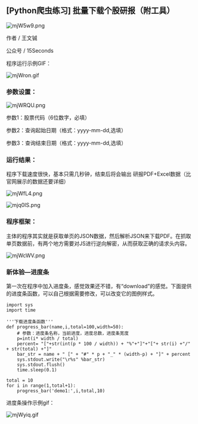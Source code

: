 ## [Python爬虫练习] 批量下载个股研报（附工具）

![mjW5w9.png](https://s2.ax1x.com/2019/08/30/mjW5w9.png)

作者 / 王文铖

公众号 / 15Seconds

程序运行示例GIF：

![mjWron.gif](https://s2.ax1x.com/2019/08/30/mjWron.gif)

### 参数设置：

![mjWRQU.png](https://s2.ax1x.com/2019/08/30/mjWRQU.png)

参数1：股票代码（6位数字，必填）

参数2：查询起始日期（格式：yyyy-mm-dd,选填）

参数3：查询结束日期（格式：yyyy-mm-dd,选填）

### 运行结果：

程序下载速度很快，基本只需几秒钟，结束后将会输出 研报PDF+Excel数据（比官网展示的数据还要详细）

![mjWfL4.png](https://s2.ax1x.com/2019/08/30/mjWfL4.png)

![mjq0IS.png](https://s2.ax1x.com/2019/08/30/mjq0IS.png)

### 程序框架：

主体的程序其实就是获取单页的JSON数据，然后解析JSON来下载PDF。在抓取单页数据前，有两个地方需要对JS进行逆向解密，从而获取正确的请求头内容。

![mjWcWV.png](https://s2.ax1x.com/2019/08/30/mjWcWV.png)

### 新体验—进度条

第一次在程序中加入进度条，感觉效果还不错，有“download”的感觉。下面提供的进度条函数，可以自己根据需要修改，可以改变它的图例样式。

```
import sys
import time

'''下载进度条函数'''
def progress_bar(name,i,total=100,width=50):
    # 参数：进度条名称，当前进度，进度总数，进度条宽度
    p=int(i* width / total)
    percent= "["+str(int(p * 100 / width)) + "%"+"]"+"["+ str(i) +"/" + str(total) +"]"
    bar_str = name + " [" + "#" * p + "_" * (width-p) + "]" + percent
    sys.stdout.write("\r%s" %bar_str)
    sys.stdout.flush()
    time.sleep(0.1)

total = 10
for i in range(1,total+1):
    progress_bar('demo1:',i,total,10)
```

进度条操作示例gif：

![mjWyiq.gif](https://s2.ax1x.com/2019/08/30/mjWyiq.gif)